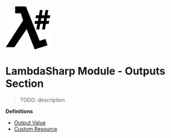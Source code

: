 ![λ#](LambdaSharp_v2_small.png)

# LambdaSharp Module - Outputs Section

> TODO: description

__Definitions__
* [Output Value](Module-Output.md)
* [Custom Resource](Module-CustomResource.md)
